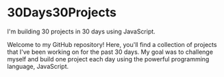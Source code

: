 # 30Days30Projects
I'm building 30 projects in 30 days using JavaScript.

Welcome to my GitHub repository! Here, you'll find a collection of projects that I've been working on for the past 30 days. My goal was to challenge myself and build one project each day using the powerful programming language, JavaScript.
